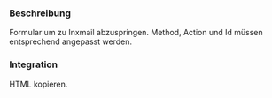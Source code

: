 ### Beschreibung

Formular um zu Inxmail abzuspringen. Method, Action und Id müssen entsprechend angepasst werden.

### Integration

HTML kopieren.
